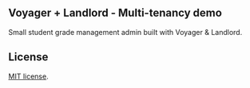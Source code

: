 ## Voyager + Landlord - Multi-tenancy demo

Small student grade management admin built with Voyager & Landlord.

## License

[MIT license](http://opensource.org/licenses/MIT).
